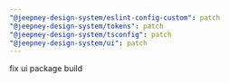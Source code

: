 ```yaml
---
"@jeepney-design-system/eslint-config-custom": patch
"@jeepney-design-system/tokens": patch
"@jeepney-design-system/tsconfig": patch
"@jeepney-design-system/ui": patch
---
```


fix ui package build
